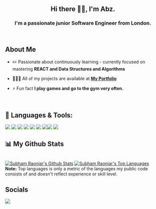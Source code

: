 
**<h2 align="center">Hi there 👋🏾,  I'm Abz.</h2>**

<h3 align="center">I'm a passionate junior Software Engineer from London.</h3>

<br/>

## About Me

- ✏️ Passionate about continuously learning - currently focused on mastering **REACT and Data Structures and Algorithms**

- 👨🏾‍💻 All of my projects are available at **[My Portfolio](https://ab-96.github.io/web-portfolio/)**

- ⚡ Fun fact **I play games and go to the gym very often.**

<br/>

## 🚀 Languages & Tools:
<p>
 
<img src="https://img.shields.io/badge/HTML5-E34F26?style=for-the-badge&logo=html5&logoColor=white" /> 
<img src="https://img.shields.io/badge/CSS3-1572B6?style=for-the-badge&logo=css3&logoColor=white" /> 
<img src="https://img.shields.io/badge/SASS-hotpink.svg?style=for-the-badge&logo=SASS&logoColor=white">
<img src="https://img.shields.io/badge/JavaScript-323330?style=for-the-badge&logo=javascript&logoColor=F7DF1E" />
<img src="https://img.shields.io/badge/react-%2320232a.svg?style=for-the-badge&logo=react&logoColor=%2361DAFB">
<img src = "https://img.shields.io/badge/Java-ED8B00?style=for-the-badge&logo=java&logoColor=white" />
<img src = "https://img.shields.io/badge/Spring_Boot-F2F4F9?style=for-the-badge&logo=spring-boot" /><img src="https://img.shields.io/badge/NPM-%23000000.svg?style=for-the-badge&logo=npm&logoColor=white">
<img src= "https://img.shields.io/badge/angular-%23DD0031.svg?style=for-the-badge&logo=angular&logoColor=white" />
 
 
 
</p>


## 📊 My Github Stats

  <br/>
    <a href="https://github.com/ab-96/github-readme-stats"><img alt="Subham Raoniar's Github Stats" src="https://github-readme-stats.vercel.app/api?username=ab-96&show_icons=true&count_private=true&theme=react&hide_border=true&bg_color=0D1117" /></a>
  <a href="https://github.com/ab-96/github-readme-stats"><img alt="Subham Raoniar's Top Languages" src="https://github-readme-stats.vercel.app/api/top-langs/?username=ab-96&langs_count=8&count_private=true&layout=compact&theme=react&hide_border=true&bg_color=0D1117" /></a>
  <br/>
  <b>Note:</b> Top languages is only a metric of the languages my public code consists of and doesn't reflect experience or skill level.


<br/>

## Socials <a href = "https://www.linkedin.com/in/abdul-oketunde/"></a>
<img src="https://img.icons8.com/fluent/48/000000/linkedin.png"/>




